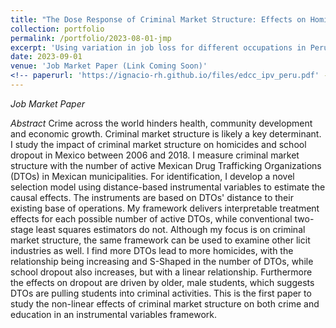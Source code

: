 ```yaml
---
title: "The Dose Response of Criminal Market Structure: Effects on Homicides and School Dropout"
collection: portfolio
permalink: /portfolio/2023-08-01-jmp
excerpt: 'Using variation in job loss for different occupations in Perú, we find households with worse employment shocks experienced important decreases in income and increases in intimate partner violence during the COVID-19 pandemic. We document these households also had worse mental health outcomes during this time.'
date: 2023-09-01
venue: 'Job Market Paper (Link Coming Soon)'
<!-- paperurl: 'https://ignacio-rh.github.io/files/edcc_ipv_peru.pdf' -->
---
```



_Job Market Paper_ 

_Abstract_ Crime across the world hinders health, community development and economic growth. Criminal market structure is likely a key determinant. I study the impact of criminal market structure on homicides and school dropout in Mexico between 2006 and 2018. I measure criminal market structure with the number of active Mexican Drug Trafficking Organizations (DTOs) in Mexican municipalities. For identification, I develop a novel selection model using distance-based instrumental variables to estimate the causal effects. The instruments are based on DTOs' distance to their existing base of operations. My framework delivers interpretable treatment effects for each possible number of active DTOs, while conventional two-stage least squares estimators do not. Although my focus is on criminal market structure, the same framework can be used to examine other licit industries as well. I find more DTOs lead to more homicides, with the relationship being increasing and S-Shaped in the number of DTOs, while school dropout  also increases, but with a linear relationship. Furthermore the effects on dropout are driven by older, male students, which suggests DTOs are pulling students into criminal activities. This is the first paper to study the non-linear effects of criminal market structure on both crime and education in an instrumental variables framework. 

